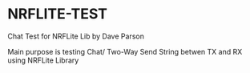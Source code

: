 # NRFLITE-TEST
Chat Test for NRFLite Lib by Dave Parson

Main purpose is testing Chat/ Two-Way Send String betwen TX and RX using NRFLite Library
